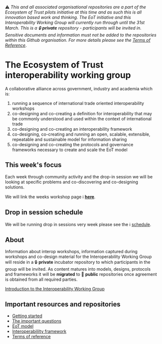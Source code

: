 ⚠️ *This and all associated organisational repositories are a part of the Ecosystem of Trust pilots initiative at this time and as such this is all innovation based work and thinking. The EoT initiative and this Interoperability Working Group will currently run through until the 31st March. This is a 🔒 **private** repository - participants will be invited in. Sensitive documents and information must not be added to the repositories within this Github organisation. For more details please see the [Terms of Reference](https://github.com/ecosystem-of-trust-interoperability/interoperability-working-group/blob/main/terms-of-reference.md)*.

# The Ecosystem of Trust interoperability working group

A collaborative alliance across government, industry and academia which is:

1. running a sequence of international trade oriented interoperability workshops
2. co-designing and co-creating a definition for interoperability that may be commonly understood and used within the context of international trade
3. co-designing and co-creating an interoperability framework
4. co-designing, co-creating and running an open, scalable, extensible, repeatable and sustainable model for information sharing
5. co-designing and co-creating the protocols and governance frameworks necessary to create and scale the EoT model

## This week's focus

Each week through community activity and the drop-in session we will be looking at specific problems and co-discovering and co-designing solutions.

We will link the weeks workshop page ℹ️ **[here](https://github.com/ecosystem-of-trust-interoperability/interoperability-working-group/blob/main/workshops/2023-01-27_workshop-2_kickoff.md)**.

## Drop in session schedule

We will be running drop in sessions very week please see the ℹ️ [schedule](https://github.com/ecosystem-of-trust-interoperability/interoperability-working-group/blob/main/drop-in-sessions-schedule.md).

## About

Information about interop workshops, information captured during workshops and co-design material for the Interoperability Working Group will reside in a 🔒 **private** incubator repository to which participants in the group will be invited. As content matures into models, designs, protocols and frameworks it will be **migrated** to 📢 **public** repositories once agreement is obtained from all required parties.

[Introduction to the Interoperability Working Group](https://github.com/ecosystem-of-trust-interoperability/interoperability-working-group)

## Important resources and repositories

- [Getting started](https://github.com/ecosystem-of-trust-interoperability/interoperability-working-group/blob/main/getting-started.md)
- [The important questions](https://github.com/ecosystem-of-trust-interoperability/interoperability-working-group/blob/main/the-important-questions.md)
- [EoT model](https://github.com/ecosystem-of-trust-interoperability/interoperability-working-group/blob/main/EoT-model.md)
- [Interoperabililty framework](https://github.com/ecosystem-of-trust-interoperability/interoperability-working-group/blob/main/terms-of-reference.md)
- [Terms of reference](https://github.com/ecosystem-of-trust-interoperability/interoperability-working-group/blob/main/terms-of-reference.md)


